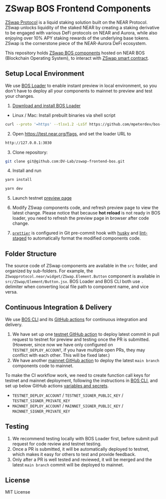 # ZSwap BOS Frontend Components 

[ZSwap Protocol](https://ZSwapprotocol.org/) is a liquid staking solution built on the NEAR Protocol. ZSwap unlocks liquidity of the staked NEAR by creating a staking derivative to be engaged with various DeFi protocols on NEAR and Aurora, while also enjoying over 10% APY staking rewards of the underlying base tokens. ZSwap is the cornerstone piece of the NEAR-Aurora DeFi ecosystem.

This repository holds [ZSwap BOS components](https://near.org/ZSwapprotocol.near/widget/ZSwap) hosted on NEAR BOS (Blockchain Operating System), to interact with [ZSwap smart contract](https://github.com/ZSwap-protocol/ZSwap).


## Setup Local Environment

We use [BOS Loader](https://docs.near.org/bos/dev/bos-loader) to enable instant preview in local environment, so you don't have to deploy all your components to mainnet to preview and test your changes.

1. [Download and install BOS Loader](https://github.com/near/bos-loader/releases)

- Linux / Mac: Install prebuilt binaries via shell script

```bash
curl --proto '=https' --tlsv1.2 -LsSf https://github.com/mpeterdev/bos-loader/releases/download/v0.6.0/bos-loader-v0.6.0-installer.sh | sh
```

2. Open https://test.near.org/flags, and set the loader URL to 
```bash
http://127.0.0.1:3030
```
3. Clone repository: 
```bash
git clone git@github.com:DV-Lab/zswap-frontend-bos.git
```
4. Install and run
```bash
yarn install
```

```bash
yarn dev
```
5. Launch testnet [preview page](https://test.near.org/zswap.testnet/widget/ZSwap)
6. Modify ZSwap components code, and refresh preview page to view the latest change. Please notice that because **hot reload** is not ready in BOS loader, you need to refresh the preview page in browser after code change.

7. [`prettier`](https://prettier.io/) is configured in Git pre-commit hook with [husky](https://github.com/typicode/husky) and [lint-staged](https://github.com/okonet/lint-staged) to automatically format the modified components code.

## Folder Structure

The source code of ZSwap components are available in the `src` folder, and organized by sub-folders. For example, the `ZSwapprotocol.near/widget/ZSwap.Element.Button` component is available in `src/ZSwap/Element/Button.jsx`. BOS Loader and BOS CLI both use `.` delimiter when converting local file path to component name, and vice versa.

## Continuous Integration & Delivery

We use [BOS CLI](https://github.com/FroVolod/bos-cli-rs) and its [GitHub actions](https://github.com/FroVolod/bos-cli-rs/tree/master/.github/workflows) for continuous integration and delivery.

1. We have set up one [testnet GitHub action](https://github.com/DV-Lab/zswap-frontend-bos/blob/main/.github/workflows/testnet-preview.yml) to deploy latest commit in pull request to testnet for preview and testing once the PR is submitted. (However, since now we have only configured on `TESTNET_DEPLOY_ACCOUNT`, if you have multiple open PRs, they may conflict with each other. This will be fixed later.)
2. We have another [mainnet GitHub action](https://github.com/DV-Lab/zswap-frontend-bos/blob/main/.github/workflows/mainnet-release.yml) to deploy the latest `main branch` components code to mainnet.

To make the CI workflow work, we need to create function call keys for testnet and mainnet deployment, following the instructions in [BOS CLI](https://github.com/FroVolod/bos-cli-rs), and set up below GitHub actions [variables and secrets](https://docs.github.com/en/actions/learn-github-actions/variables#creating-configuration-variables-for-a-repository).

- `TESTNET_DEPLOY_ACCOUNT` / `TESTNET_SIGNER_PUBLIC_KEY` / `TESTNET_SIGNER_PRIVATE_KEY`
- `MAINNET_DEPLOY_ACCOUNT` / `MAINNET_SIGNER_PUBLIC_KEY` / `MAINNET_SIGNER_PRIVATE_KEY`

## Testing

1. We recommend testing locally with BOS Loader first, before submit pull request for code review and testnet testing.
2. Once a PR is submitted, it will be automatically deployed to testnet, which makes it easy for others to test and provide feedback.
3. Only after a PR is well tested and reviewed, it will be merged and the latest `main branch` commit will be deployed to mainnet.

## License

MIT License
